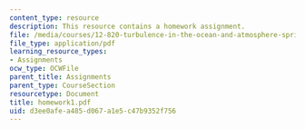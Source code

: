 ```yaml
---
content_type: resource
description: This resource contains a homework assignment.
file: /media/courses/12-820-turbulence-in-the-ocean-and-atmosphere-spring-2006/d3ee0afea485d067a1e5c47b9352f756_homework1.pdf
file_type: application/pdf
learning_resource_types:
- Assignments
ocw_type: OCWFile
parent_title: Assignments
parent_type: CourseSection
resourcetype: Document
title: homework1.pdf
uid: d3ee0afe-a485-d067-a1e5-c47b9352f756
---
```

